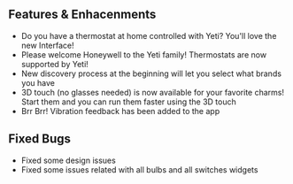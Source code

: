 ## Features & Enhacenments

- Do you have a thermostat at home controlled with Yeti? You'll love the new Interface!
- Please welcome Honeywell to the Yeti family! Thermostats are now supported by Yeti!
- New discovery process at the beginning will let you select what brands you have
- 3D touch (no glasses needed) is now available for your favorite charms! Start them and you can run them faster using the 3D touch
- Brr Brr! Vibration feedback has been added to the app

## Fixed Bugs

* Fixed some design issues
* Fixed some issues related with all bulbs and all switches widgets

